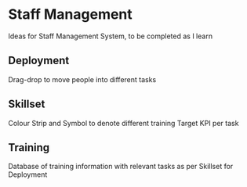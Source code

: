 # Staff Management
Ideas for Staff Management System, to be completed as I learn


## Deployment
Drag-drop to move people into different tasks

## Skillset
Colour Strip and Symbol to denote different training
Target KPI per task

## Training
Database of training information with relevant tasks as per Skillset for Deployment